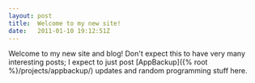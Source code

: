 ```yaml
---
layout: post
title:  Welcome to my new site!
date:   2011-01-10 19:12:51Z
---
```


Welcome to my new site and blog!  Don't expect this to have very many interesting
posts; I expect to just post [AppBackup]({% root %}/projects/appbackup/) updates
and random programming stuff here.
